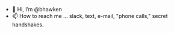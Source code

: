 - 👋 Hi, I’m @bhawken
- 📫 How to reach me ... slack, text, e-mail, "phone calls," secret handshakes.

<!---
bhawken/bhawken is a ✨ special ✨ repository because its `README.md` (this file) appears on your GitHub profile.
You can click the Preview link to take a look at your changes.
--->

